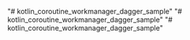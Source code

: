 "# kotlin_coroutine_workmanager_dagger_sample" 
"# kotlin_coroutine_workmanager_dagger_sample" 
"# kotlin_coroutine_workmanager_dagger_sample" 
